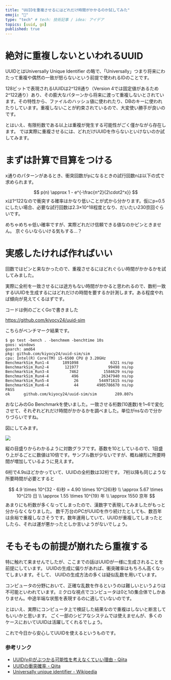 ```yaml
---
title: "UUIDを重複させるにはどれだけ時間がかかるのか試してみた"
emoji: "👻"
type: "tech" # tech: 技術記事 / idea: アイデア
topics: [uuid, go]
published: true
---
```


# 絶対に重複しないといわれるUUID
UUIDとはUniversally Unique Identifier の略で、「Universally」つまり将来にわたって重複や偶然の一致が怒らないという前提で使われるIDのことです。

128ビットで表現されるUUIDは2^128通り（Version 4では固定値があるため2^122通り）あり、その膨大なパターンから将来に渡って重複しないとされています。その特性から、ファイルのハッシュ値に使われたり、DBのキーに使われたりしています。重複しないことが約束されているので、大変使い勝手が良いのです。

とはいえ、有限桁数である以上は重複が発生する可能性がごく僅かながら存在します。
では実際に重複させるには、どれだけUUIDを作らないといけないのか試してみます。



# まずは計算で目算をつける
x通りのパターンがあるとき、衝突回数がpになるときの試行回数nは以下の式で求められます。

$$
p(n) \approx 1 - e^{-\frac{n^2}{2\cdot2^x}}
$$
xは1^122なので衝突する確率はかなり低いことが式から分かります。仮にp=0.5にしたい場合、必要な試行回数は2.3×10^18程度となり、だいたい230京回ぐらいです。

めちゃめちゃ低い確率ですが、実際どれだけ信頼できる値なのかピンときません。
京ぐらいならいける気もする…？

# 実感したければ作ればいい
回数ではピンと来なかったので、重複させるにはどれぐらい時間がかかるかを試してみました。

実際に全桁を一致させるには途方もない時間がかかると思われるので、数桁一致するUUIDを生成するにはどれだけの時間を要するか計測します。ある程度やれば傾向が見えてくるはずです。

コードは例のごとくGoで書きました

https://github.com/kiyocy24/uuid-sim



こちらがベンチマーク結果です。

```shell
$ go test -bench . -benchmem -benchtime 10s
goos: windows
goarch: amd64
pkg: github.com/kiyocy24/uuid-sim/sim
cpu: Intel(R) Core(TM) i5-6500 CPU @ 3.20GHz
BenchmarkSim_Run1-4      1891098              6321 ns/op
BenchmarkSim_Run2-4       121977             99498 ns/op
BenchmarkSim_Run3-4         7462           1584629 ns/op
BenchmarkSim_Run4-4          496          26347940 ns/op
BenchmarkSim_Run5-4           26         544971615 ns/op
BenchmarkSim_Run6-4           44        4905786670 ns/op
PASS
ok      github.com/kiyocy24/uuid-sim/sim        289.807s
```

おなじみのGo Benchmarkを使いました。一致させる桁数(10進数)を1~6で変化させて、それぞれどれだけ時間がかかるかを調べました。単位がnsなので分かりづらいですね。

図にしてみます。

![](https://storage.googleapis.com/zenn-user-upload/b499289c4fc5d8e59cdcd188.png)

縦の目盛りからわかるように対数グラフです。基数を10としているので、1目盛り上がるごとに数値は10倍です。サンプル数が少ないですが、概ね線形に所要時間が増加しているように見えます。

6桁で4.9sほどかかっていて、UUIDの全桁数は32桁です。
7桁以降も同じような所要時間が必要とすると


$$
4.9 \times 10^{32 - 6}秒 = 4.90 \times 10^{26}秒 \\
\approx 5.67 \times 10^{21} 日 \\
\approx 1.55 \times 10^{19} 年 \\
\approx 1550 京年
$$
あまりにも桁数が多くなってしまったので、漢数字で表現してみましたがもっと分からなくなりました。
数千万台のPCがUUIDを作り続けたとしても、数百年は余裕で重複しなさそうです。数年運用していて、UUIDが重複してしまったとしたら、それは運が悪かったとしか言いようがないでしょう。



# そもそもの前提が崩れたら重複する

特に触れて来ませんでしたが、ここまでの話はUUIDが一様に生成されることを前提にしています。
UUIDの生成に偏りがあれば、衝突確率はもちろん高くなってしまいます。そして、 UUIDの生成方法の多くは疑似乱数を用いています。

コンピュータの分野において、正確な乱数を作るというのは難しいというよりは不可能といわれています。ミクロな視点でコンピュータは0と1の集合体でしかありません。中途半端な状態を表現するのに適していないのです。

とはいえ、実際にコンピュータ上で検証した結果なので重複はしないと断言してもいいかと思います。
ごく一部のシビアなシステムでは使えませんが、多くのケースにおいてUUIDは活躍してくれるでしょう。

これで今日から安心してUUIDを使えるというものです。



### 参考リンク

- [UUID(v4)がぶつかる可能性を考えなくていい理由 - Qiita](https://qiita.com/ta_ta_ta_miya/items/1f8f71db3c1bf2dfb7ea)
- [UUIDの衝突確率 - Qiita](https://qiita.com/kiririmode/items/9ddf7f2aec6e8ba4dc7f)
- [Universally unique identifier - Wikipedia](https://en.wikipedia.org/wiki/Universally_unique_identifier)
